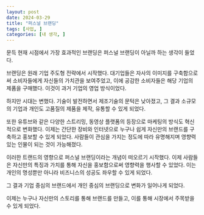 ```yaml
---
layout: post
date: 2024-03-29
title: "퍼스널 브랜딩"
tags: [사업, ]
categories: [내 생각, ]
---
```



문득 현재 시점에서 가장 효과적인 브랜딩은 퍼스널 브랜딩이 아닐까 하는 생각이 들었다.


브랜딩은 원래 기업 주도형 전략에서 시작했다. 대기업들은 자사의 이미지를 구축함으로써 소비자들에게 자신들의 가치관을 보여주었고, 이에 공감한 소비자들은 해당 기업의 제품을 구매했다. 이것이 과거 기업의 영업 방식이었다.


하지만 시대는 변했다. 
기술이 발전하면서 제조기술의 문턱은 낮아졌고, 그 결과 소규모의 기업과 개인도 고품질의 제품을 제작, 유통할 수 있게 되었다.


또한 유튜브와 같은 다양한 스트리밍, 동영상 플랫폼의 등장으로 마케팅의 방식도 혁신적으로 변화했다. 이제는 간단한 장비와 인터넷으로 누구나 쉽게 자신만의 브랜드를 구축하고 홍보할 수 있게 되었다.
사람들이 관심을 가지는 정도에 따라 유명해지며 영향력 있는 인물이 되는 것이 가능해졌다. 


이러한 트랜드의 영향으로 퍼스널 브랜딩이라는 개념이 떠오르기 시작했다. 이제 사람들은 자신만의 특징과 가치를 통해 자신을 홍보함으로써 영향력을 행사할 수 있었다.
이는 개인의 명성뿐만 아니라 비즈니스의 성공도 좌우할 수 있게 되었다.


그 결과 기업 중심의 브랜드에서 개인 중심의 브랜딩으로 변화가 일어나게 되었다.


이제는 누구나 자신만의 스토리를 통해 브랜드를 만들고, 이를 통해 시장에서 주목받을 수 있게 되었다.

